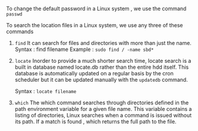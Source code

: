 To change the default password in a Linux system , we use the command `passwd`

To search the location files in a Linux system, we use any three of these commands

1. `find`
	It can search for files and directories with more than just the name.
	Syntax : find filename
	Example : `sudo find / -name sbd*`




1. `locate`
	Inorder to provide a much shorter search time, locate search is a built in database named locate.db rather than the entire hdd itself. This database is automatically updated on a regular basis by the cron scheduler but it can be updated manually with the `updatedb` command.
	
	Syntax : `locate filename`



1. `which`
	The which command searches through directories defined in the path environment variable for a given  file name. This variable contains a listing of directories,  Linux searches when a command is issued without its path. If a match is found , which returns the full path to the file.